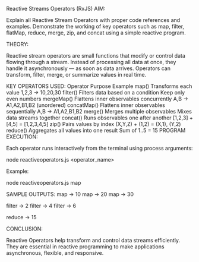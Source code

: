 Reactive Streams Operators (RxJS)
AIM:

Explain all Reactive Stream Operators with proper code references and examples.
Demonstrate the working of key operators such as map, filter, flatMap, reduce, merge, zip, and concat using a simple reactive program.

THEORY:

Reactive stream operators are small functions that modify or control data flowing through a stream.
Instead of processing all data at once, they handle it asynchronously — as soon as data arrives.
Operators can transform, filter, merge, or summarize values in real time.

KEY OPERATORS USED:
Operator	Purpose	Example
map()	Transforms each value	1,2,3 → 10,20,30
filter()	Filters data based on a condition	Keep only even numbers
mergeMap()	Flattens inner observables concurrently	A,B → A1,A2,B1,B2 (unordered)
concatMap()	Flattens inner observables sequentially	A,B → A1,A2,B1,B2
merge()	Merges multiple observables	Mixes data streams together
concat()	Runs observables one after another	[1,2,3] + [4,5] = [1,2,3,4,5]
zip()	Pairs values by index	(X,Y,Z) + (1,2) = (X,1), (Y,2)
reduce()	Aggregates all values into one result	Sum of 1..5 = 15
PROGRAM EXECUTION:

Each operator runs interactively from the terminal using process arguments:

node reactiveoperators.js <operator_name>


Example:

node reactiveoperators.js map

SAMPLE OUTPUTS:
map -> 10
map -> 20
map -> 30

filter -> 2
filter -> 4
filter -> 6

reduce -> 15

CONCLUSION:

Reactive Operators help transform and control data streams efficiently.
They are essential in reactive programming to make applications asynchronous, flexible, and responsive.